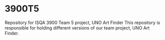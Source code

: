 # 3900T5
Repository for ISQA 3900 Team 5 project, UNO Art Finder
This repository is responsible for holding different versions of our team project, UNO Art Finder.
